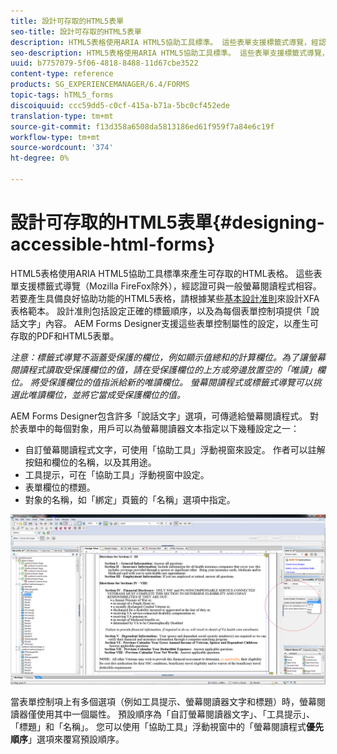 ```yaml
---
title: 設計可存取的HTML5表單
seo-title: 設計可存取的HTML5表單
description: HTML5表格使用ARIA HTML5協助工具標準。 這些表單支援標籤式導覽，經認證可與一般螢幕閱讀程式相容。
seo-description: HTML5表格使用ARIA HTML5協助工具標準。 這些表單支援標籤式導覽，經認證可與一般螢幕閱讀程式相容。
uuid: b7757079-5f06-4818-8488-11d67cbe3522
content-type: reference
products: SG_EXPERIENCEMANAGER/6.4/FORMS
topic-tags: hTML5_forms
discoiquuid: ccc59dd5-c0cf-415a-b71a-5bc0cf452ede
translation-type: tm+mt
source-git-commit: f13d358a6508da5813186ed61f959f7a84e6c19f
workflow-type: tm+mt
source-wordcount: '374'
ht-degree: 0%

---
```



# 設計可存取的HTML5表單{#designing-accessible-html-forms}

HTML5表格使用ARIA HTML5協助工具標準來產生可存取的HTML表格。 這些表單支援標籤式導覽（Mozilla FireFox除外），經認證可與一般螢幕閱讀程式相容。 若要產生具備良好協助功能的HTML5表格，請根據某些[基本設計准則](/help/forms/using/best-practices-for-html5-forms.md)來設計XFA表格範本。 設計准則包括設定正確的標籤順序，以及為每個表單控制項提供「說話文字」內容。 AEM Forms Designer支援這些表單控制屬性的設定，以產生可存取的PDF和HTML5表單。

*注意：標籤式導覽不涵蓋受保護的欄位，例如顯示值總和的計算欄位。為了讓螢幕閱讀程式讀取受保護欄位的值，請在受保護欄位的上方或旁邊放置空的「唯讀」欄位。 將受保護欄位的值指派給新的唯讀欄位。 螢幕閱讀程式或標籤式導覽可以挑選此唯讀欄位，並將它當成受保護欄位的值。*

AEM Forms Designer包含許多「說話文字」選項，可傳遞給螢幕閱讀程式。 對於表單中的每個對象，用戶可以為螢幕閱讀器文本指定以下幾種設定之一：

* 自訂螢幕閱讀程式文字，可使用「協助工具」浮動視窗來設定。 作者可以註解按鈕和欄位的名稱，以及其用途。
* 工具提示，可在「協助工具」浮動視窗中設定。
* 表單欄位的標題。
* 對象的名稱，如「綁定」頁籤的「名稱」選項中指定。

![協助工具](assets/accessibility.png)

當表單控制項上有多個選項（例如工具提示、螢幕閱讀器文字和標題）時，螢幕閱讀器僅使用其中一個屬性。 預設順序為「自訂螢幕閱讀器文字」、「工具提示」、「標題」和「名稱」。 您可以使用「協助工具」浮動視窗中的「螢幕閱讀程式&#x200B;**優先順序**」選項來覆寫預設順序。
